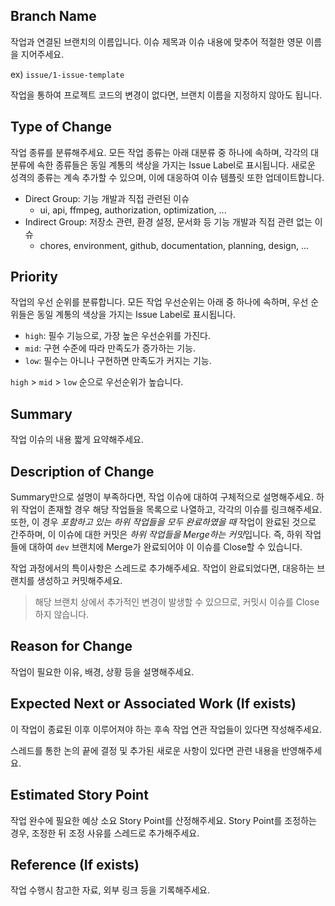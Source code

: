 ## Branch Name
작업과 연결된 브랜치의 이름입니다. 이슈 제목과 이슈 내용에 맞추어 적절한 영문 이름을 지어주세요.

ex) `issue/1-issue-template`

작업을 통하여 프로젝트 코드의 변경이 없다면, 브랜치 이름을 지정하지 않아도 됩니다.

## Type of Change
작업 종류를 분류해주세요. 모든 작업 종류는 아래 대분류 중 하나에 속하며, 각각의 대분류에 속한 종류들은 동일 계통의 색상을 가지는 Issue Label로 표시됩니다. 새로운 성격의 종류는 계속 추가할 수 있으며, 이에 대응하여 이슈 템플릿 또한 업데이트합니다.

- Direct Group: 기능 개발과 직접 관련된 이슈
  - ui, api, ffmpeg, authorization, optimization, ...
- Indirect Group: 저장소 관련, 환경 설정, 문서화 등 기능 개발과 직접 관련 없는 이슈
  - chores, environment, github, documentation, planning, design, ...

## Priority
작업의 우선 순위를 분류합니다. 모든 작업 우선순위는 아래 중 하나에 속하며, 우선 순위들은 동일 계통의 색상을 가지는 Issue Label로 표시됩니다.

- `high`: 필수 기능으로, 가장 높은 우선순위를 가진다.
- `mid`: 구현 수준에 따라 만족도가 증가하는 기능.
- `low`: 필수는 아니나 구현하면 만족도가 커지는 기능.

`high` > `mid` > `low` 순으로 우선순위가 높습니다.

## Summary
작업 이슈의 내용 짧게 요약해주세요.

## Description of Change
Summary만으로 설명이 부족하다면, 작업 이슈에 대하여 구체적으로 설명해주세요.
하위 작업이 존재할 경우 해당 작업들을 목록으로 나열하고, 각각의 이슈를 링크해주세요. 또한, 이 경우 *포함하고 있는 하위 작업들을 모두 완료하였을 때* 작업이 완료된 것으로 간주하며, 이 이슈에 대한 커밋은 *하위 작업들을 Merge하는 커밋*입니다. 즉, 하위 작업들에 대하여 `dev` 브랜치에 Merge가 완료되어야 이 이슈를 Close할 수 있습니다.

작업 과정에서의 특이사항은 스레드로 추가해주세요. 작업이 완료되었다면, 대응하는 브랜치를 생성하고 커밋해주세요.

> 해당 브랜치 상에서 추가적인 변경이 발생할 수 있으므로, 커밋시 이슈를 Close하지 않습니다.

## Reason for Change
작업이 필요한 이유, 배경, 상황 등을 설명해주세요.

## Expected Next or Associated Work (If exists)
이 작업이 종료된 이후 이루어져야 하는 후속 작업 연관 작업들이 있다면 작성해주세요.

스레드를 통한 논의 끝에 결정 및 추가된 새로운 사항이 있다면 관련 내용을 반영해주세요.

## Estimated Story Point
작업 완수에 필요한 예상 소요 Story Point를 산정해주세요. Story Point를 조정하는 경우, 조정한 뒤 조정 사유를 스레드로 추가해주세요.

## Reference (If exists)
작업 수행시 참고한 자료, 외부 링크 등을 기록해주세요.
